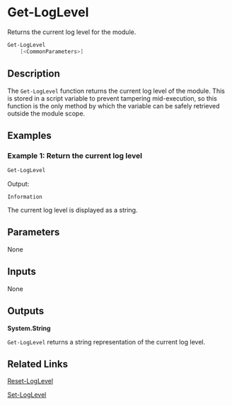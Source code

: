 # Get-LogLevel
Returns the current log level for the module.

```powershell
Get-LogLevel
    [<CommonParameters>]
```

## Description
The `Get-LogLevel` function returns the current log level of the module. This is stored in a script variable to prevent tampering mid-execution, so this function is the only method by which the variable can be safely retrieved outside the module scope.

## Examples

### Example 1: Return the current log level

```powershell
Get-LogLevel
```
Output:
```text
Information
```

The current log level is displayed as a string.

## Parameters

None

## Inputs

None

## Outputs

__System.String__

`Get-LogLevel` returns a string representation of the current log level.

## Related Links

[Reset-LogLevel](./Reset-LogLevel.md)

[Set-LogLevel](./Set-LogLevel.md)